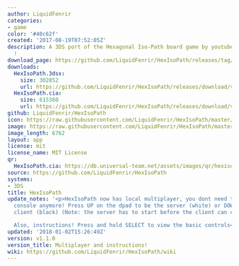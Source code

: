 ```yaml
---
author: LiquidFenrir
categories:
- game
color: '#40c62f'
created: '2017-08-19T07:52:05Z'
description: A 3DS port of the Hexagonal Iso-Path board game by youtuber pocket83
  !
download_page: https://github.com/LiquidFenrir/HexIsoPath/releases/tag/v1.1.0
downloads:
  HexIsoPath.3dsx:
    size: 302852
    url: https://github.com/LiquidFenrir/HexIsoPath/releases/download/v1.1.0/HexIsoPath.3dsx
  HexIsoPath.cia:
    size: 615360
    url: https://github.com/LiquidFenrir/HexIsoPath/releases/download/v1.1.0/HexIsoPath.cia
github: LiquidFenrir/HexIsoPath
icon: https://raw.githubusercontent.com/LiquidFenrir/HexIsoPath/master/icon.png
image: https://raw.githubusercontent.com/LiquidFenrir/HexIsoPath/master/banner.png
image_length: 6762
layout: app
license: mit
license_name: MIT License
qr:
  HexIsoPath.cia: https://db.universal-team.net/assets/images/qr/hexisopath.cia.png
source: https://github.com/LiquidFenrir/HexIsoPath
systems:
- 3DS
title: HexIsoPath
update_notes: '<p>HexIsoPath now has local multiplayer, you dont need to pass the
  console anymore! Press UP on the dpad to be the server (white) or DOWN to be the
  client (black) (Note: the server has to start before the client can connect)<br>

  Also, instructions! Press and hold SELECT to view the basic controls</p>'
updated: '2018-01-02T15:26:49Z'
version: v1.1.0
version_title: Multiplayer and instructions!
wiki: https://github.com/LiquidFenrir/HexIsoPath/wiki
---
```

